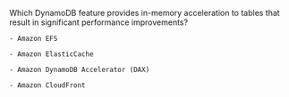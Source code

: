 Which DynamoDB feature provides in-memory acceleration to tables that result in significant performance improvements?

    - Amazon EFS

    - Amazon ElasticCache

    - Amazon DynamoDB Accelerator (DAX)

    - Amazon CloudFront